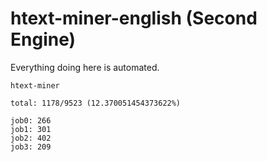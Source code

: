 # htext-miner-english (Second Engine)

Everything doing here is automated.

```
htext-miner

total: 1178/9523 (12.370051454373622%)

job0: 266
job1: 301
job2: 402
job3: 209
```
